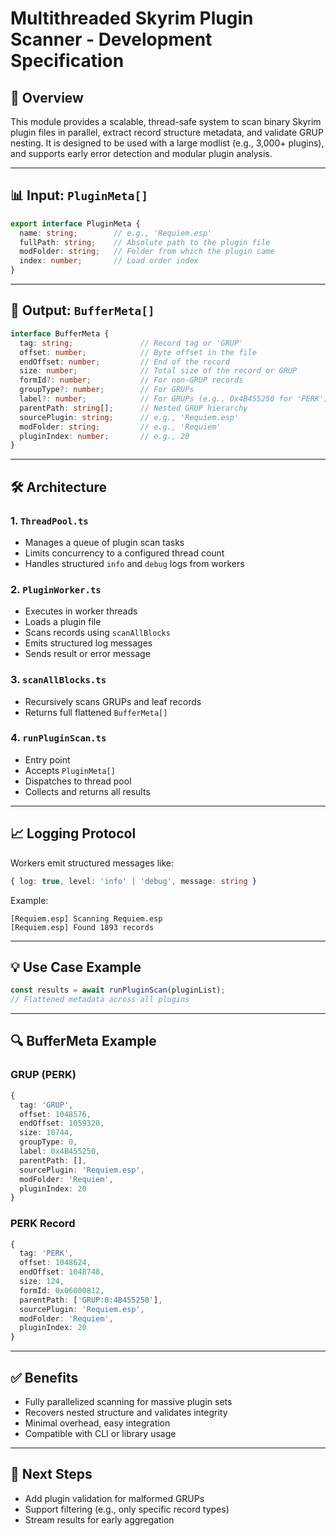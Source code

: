 # Multithreaded Skyrim Plugin Scanner - Development Specification

## 🌟 Overview
This module provides a scalable, thread-safe system to scan binary Skyrim plugin files in parallel, extract record structure metadata, and validate GRUP nesting. It is designed to be used with a large modlist (e.g., 3,000+ plugins), and supports early error detection and modular plugin analysis.

---

## 📊 Input: `PluginMeta[]`
```ts
export interface PluginMeta {
  name: string;        // e.g., 'Requiem.esp'
  fullPath: string;    // Absolute path to the plugin file
  modFolder: string;   // Folder from which the plugin came
  index: number;       // Load order index
}
```

---

## 📄 Output: `BufferMeta[]`
```ts
interface BufferMeta {
  tag: string;               // Record tag or 'GRUP'
  offset: number;            // Byte offset in the file
  endOffset: number;         // End of the record
  size: number;              // Total size of the record or GRUP
  formId?: number;           // For non-GRUP records
  groupType?: number;        // For GRUPs
  label?: number;            // For GRUPs (e.g., 0x4B455250 for 'PERK')
  parentPath: string[];      // Nested GRUP hierarchy
  sourcePlugin: string;      // e.g., 'Requiem.esp'
  modFolder: string;         // e.g., 'Requiem'
  pluginIndex: number;       // e.g., 20
}
```

---

## 🛠️ Architecture

### 1. `ThreadPool.ts`
- Manages a queue of plugin scan tasks
- Limits concurrency to a configured thread count
- Handles structured `info` and `debug` logs from workers

### 2. `PluginWorker.ts`
- Executes in worker threads
- Loads a plugin file
- Scans records using `scanAllBlocks`
- Emits structured log messages
- Sends result or error message

### 3. `scanAllBlocks.ts`
- Recursively scans GRUPs and leaf records
- Returns full flattened `BufferMeta[]`

### 4. `runPluginScan.ts`
- Entry point
- Accepts `PluginMeta[]`
- Dispatches to thread pool
- Collects and returns all results

---

## 📈 Logging Protocol
Workers emit structured messages like:
```ts
{ log: true, level: 'info' | 'debug', message: string }
```
Example:
```
[Requiem.esp] Scanning Requiem.esp
[Requiem.esp] Found 1893 records
```

---

## 💡 Use Case Example
```ts
const results = await runPluginScan(pluginList);
// Flattened metadata across all plugins
```

---

## 🔍 BufferMeta Example

### GRUP (PERK)
```ts
{
  tag: 'GRUP',
  offset: 1048576,
  endOffset: 1059320,
  size: 10744,
  groupType: 0,
  label: 0x4B455250,
  parentPath: [],
  sourcePlugin: 'Requiem.esp',
  modFolder: 'Requiem',
  pluginIndex: 20
}
```

### PERK Record
```ts
{
  tag: 'PERK',
  offset: 1048624,
  endOffset: 1048748,
  size: 124,
  formId: 0x06000812,
  parentPath: ['GRUP:0:4B455250'],
  sourcePlugin: 'Requiem.esp',
  modFolder: 'Requiem',
  pluginIndex: 20
}
```

---

## ✅ Benefits
- Fully parallelized scanning for massive plugin sets
- Recovers nested structure and validates integrity
- Minimal overhead, easy integration
- Compatible with CLI or library usage

---

## 🚀 Next Steps
- Add plugin validation for malformed GRUPs
- Support filtering (e.g., only specific record types)
- Stream results for early aggregation

